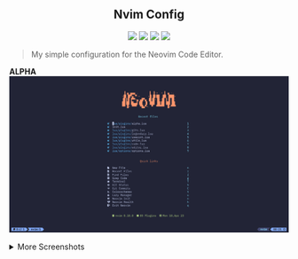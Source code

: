   <div>
  	<h2 align='center'> Nvim Config </h2>
  	<p align='center'>
  		<img src='https://img.shields.io/badge/Kernel-Linux-informational?style=for-the-badge&logo=linux&logoColor=faee0c&color=000000'/>
  		<img src='https://img.shields.io/badge/System-Fedora-informational?style=for-the-badge&logo=fedora&logoColor=3c6eb5&color=3c6eb5'/>
  		<img src='https://img.shields.io/badge/Editor-Neovim-informational?style=for-the-badge&logo=neovim&logoColor=69ef14&color=076694'/>
  		<img src='https://img.shields.io/badge/Code-Lua-informational?style=for-the-badge&logo=lua&logoColor=02027d&color=02027d'/>
  	</p>
  </div>

  > My simple configuration for the Neovim Code Editor.

**ALPHA**
![Alpha](https://raw.githubusercontent.com/Fausto-Korpsvart/nvim/main/screenshots/nvim-01.png)

<details>
<summary>More Screenshots</summary>
	<p>
		<b>NOICE + CMP</b>
		<img src='https://raw.githubusercontent.com/Fausto-Korpsvart/nvim/main/screenshots/nvim-03.png' />
		<b>TELESCOPE</b>
		<img src='https://raw.githubusercontent.com/Fausto-Korpsvart/nvim/main/screenshots/nvim-06.png' />
		<b>CMP</b>
		<img src='https://raw.githubusercontent.com/Fausto-Korpsvart/nvim/main/screenshots/nvim-02.png' />
		<b>LSP SAGA</b>
		<img src='https://raw.githubusercontent.com/Fausto-Korpsvart/nvim/main/screenshots/nvim-04.png' />
		<b>DIAGNOSTICS</b>
		<img src='https://raw.githubusercontent.com/Fausto-Korpsvart/nvim/main/screenshots/nvim-05.png' />
	</p>
</details>
